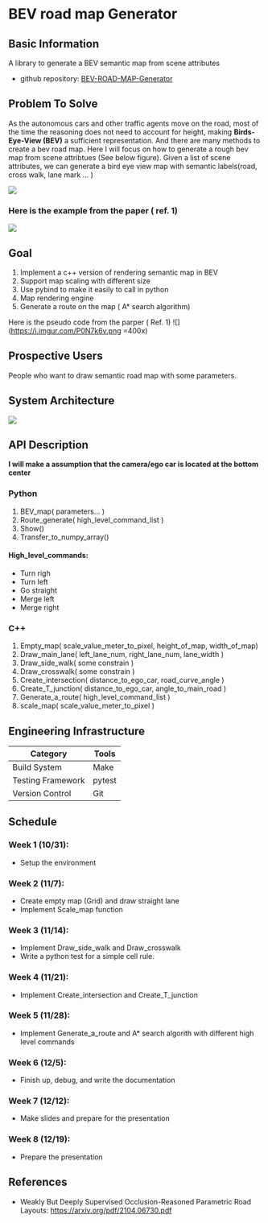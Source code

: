 # BEV road map Generator 
## Basic Information

A library to generate a BEV semantic map from scene attributes

* github repository: [BEV-ROAD-MAP-Generator](https://github.com/chiehchiYang/BEV-ROAD-MAP-Generator)

## Problem To Solve

As the autonomous cars and other traffic agents move on the road, most of the time the reasoning does not need to account for height, making **Birds-Eye-View (BEV)** a sufficient representation.
And there are many methods to create a bev road map. Here I will focus on how to generate a rough bev map from scene attribtues (See below figure).
Given a list of scene attributes, we can generate a bird eye view map with semantic labels(road, cross walk, lane mark ... )

![](https://i.imgur.com/8UuxkcQ.png )


### Here is the example from the paper ( ref. 1)
![](https://i.imgur.com/dPsNXAW.png)


## Goal 

1. Implement a c++ version of rendering semantic map in BEV
2. Support map scaling with different size
3. Use pybind to make it easily to call in python
4. Map rendering engine
5. Generate a route on the map ( A* search algorithm)



Here is the pseudo code from the parper ( Ref. 1)
![](https://i.imgur.com/P0N7k6v.png =400x)


## Prospective Users

People who want to draw semantic road map with some parameters.

## System Architecture
![](https://i.imgur.com/xb4VAsm.png)
## API Description
**I will make a  assumption that the camera/ego car is located at the bottom center**
### Python

1. BEV_map( parameters... )
2. Route_generate( high_level_command_list )
3. Show()
4. Transfer_to_numpy_array()

#### High_level_commands:
- Turn righ
- Turn left
- Go straight
- Merge left
- Merge right

### C++

1. Empty_map( scale_value_meter_to_pixel, height_of_map, width_of_map)
2. Draw_main_lane( left_lane_num, right_lane_num, lane_width ) 
3. Draw_side_walk( some constrain )
4. Draw_crosswalk( some constrain )
5. Create_intersection( distance_to_ego_car, road_curve_angle )
6. Create_T_junction( distance_to_ego_car, angle_to_main_road  )
7. Generate_a_route( high_level_command_list )
8. scale_map( scale_value_meter_to_pixel )

## Engineering Infrastructure

|Category|Tools|
|--|--|
|Build System|Make|
|Testing Framework|pytest|
|Version Control|Git|

## Schedule


### Week 1 (10/31): 

- Setup the environment


### Week 2 (11/7):
- Create empty map (Grid) and draw straight lane
- Implement Scale_map function


### Week 3 (11/14):

- Implement Draw_side_walk and  Draw_crosswalk
- Write a python test for a simple cell rule.

### Week 4 (11/21):

- Implement Create_intersection and  Create_T_junction



### Week 5 (11/28):

- Implement Generate_a_route and A* search algorith with different high level commands


### Week 6 (12/5):

- Finish up, debug, and write the documentation

### Week 7 (12/12):

- Make slides and prepare for the presentation

### Week 8 (12/19):

- Prepare the presentation


## References

* Weakly But Deeply Supervised Occlusion-Reasoned Parametric Road Layouts: https://arxiv.org/pdf/2104.06730.pdf
